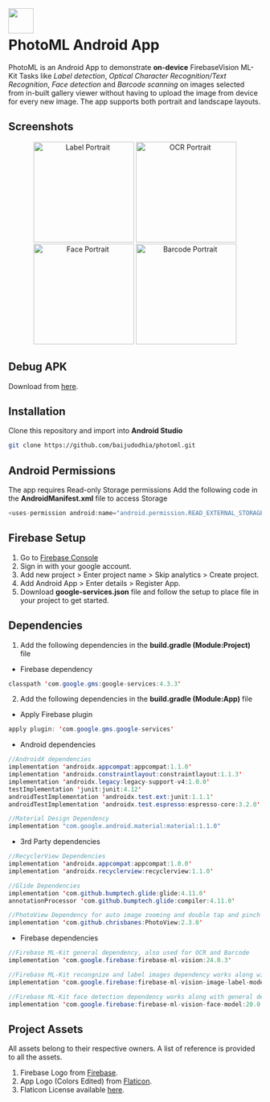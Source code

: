 <img src="https://baijudodhia.github.io/photoml/app/src/main/assets/photomllogoedited.png" align="left" width="50" style="margin-right:10px;">

<br />

# PhotoML Android App

PhotoML is an Android App to demonstrate **on-device** FirebaseVision ML-Kit Tasks like _Label detection_, _Optical Character Recognition/Text Recognition_, _Face detection_ and _Barcode scanning_ on images selected from in-built gallery viewer without having to upload the image from device for every new image. The app supports both portrait and landscape layouts.

## Screenshots

<p align="center">
  <img width="200" src="https://baijudodhia.github.io/photoml/screenrecords/PortraitLabel.gif" alt="Label Portrait" title="Label Portrait">
  <img width="200" src="https://baijudodhia.github.io/photoml/screenrecords/PortraitOCR.gif" alt="OCR Portrait" title="OCR Portrait">
  <img width="200" src="https://baijudodhia.github.io/photoml/screenrecords/PortraitFace.gif" alt="Face Portrait" title="Face Portrait">
  <img width="200" src="https://baijudodhia.github.io/photoml/screenrecords/PortraitBarcode.gif" alt="Barcode Portrait" title="Barcode Portrait">
</p>

## Debug APK

Download from [here](https://baijudodhia.github.io/photoml/apk/photoml-debug-app.apk).

## Installation

Clone this repository and import into **Android Studio**

```bash
git clone https://github.com/baijudodhia/photoml.git
```

## Android Permissions

The app requires Read-only Storage permissions
Add the following code in the **AndroidManifest.xml** file to access Storage

```java
<uses-permission android:name="android.permission.READ_EXTERNAL_STORAGE" />
```

## Firebase Setup

1. Go to [Firebase Console](https://console.firebase.google.com)
2. Sign in with your google account.
3. Add new project > Enter project name > Skip analytics > Create project.
4. Add Android App > Enter details > Register App.
5. Download **google-services.json** file and follow the setup to place file in your project to get started.

## Dependencies

1. Add the following dependencies in the **build.gradle (Module:Project)** file

- Firebase dependency

```java
classpath 'com.google.gms:google-services:4.3.3'
```

2. Add the following dependencies in the **build.gradle (Module:App)** file

- Apply Firebase plugin

```java
apply plugin: 'com.google.gms.google-services'
```

- Android dependencies

```java
//AndroidX dependencies
implementation 'androidx.appcompat:appcompat:1.1.0'
implementation 'androidx.constraintlayout:constraintlayout:1.1.3'
implementation 'androidx.legacy:legacy-support-v4:1.0.0'
testImplementation 'junit:junit:4.12'
androidTestImplementation 'androidx.test.ext:junit:1.1.1'
androidTestImplementation 'androidx.test.espresso:espresso-core:3.2.0'

//Material Design Dependency
implementation "com.google.android.material:material:1.1.0"
```

- 3rd Party dependencies

```java
//RecyclerView Dependencies
implementation 'androidx.appcompat:appcompat:1.0.0'
implementation 'androidx.recyclerview:recyclerview:1.1.0'

//Glide Dependencies
implementation 'com.github.bumptech.glide:glide:4.11.0'
annotationProcessor 'com.github.bumptech.glide:compiler:4.11.0'

//PhotoView Dependency for auto image zooming and double tap and pinch zoom replacing ImageView
implementation 'com.github.chrisbanes:PhotoView:2.3.0'
```

- Firebase dependencies

```java
//Firebase ML-Kit general dependency, also used for OCR and Barcode
implementation 'com.google.firebase:firebase-ml-vision:24.0.3'

//Firebase ML-Kit recongnize and label images dependency works along with general dependency
implementation 'com.google.firebase:firebase-ml-vision-image-label-model:20.0.1'

//Firebase ML-Kit face detection dependency works along with general dependency
implementation 'com.google.firebase:firebase-ml-vision-face-model:20.0.1'
```

## Project Assets

All assets belong to their respective owners. A list of reference is provided to all the assets.

1. Firebase Logo from [Firebase](https://firebase.google.com/brand-guidelines).
2. App Logo (Colors Edited) from [Flaticon](https://www.flaticon.com/free-icon/gallery_758462?term=gallery&page=1&position=40).
3. Flaticon License available [here](https://baijudodhia.github.io/photoml/app/src/main/assets/FlaticonLicense.pdf).
